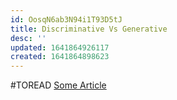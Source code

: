 ```yaml
---
id: OosqN6ab3N94i1T93D5tJ
title: Discriminative Vs Generative
desc: ''
updated: 1641864926117
created: 1641864898623
---
```


#TOREAD
[Some Article](https://cedar.buffalo.edu/~srihari/CSE574/Chap4/4.2%20Generative.pdf)
